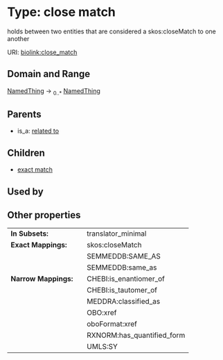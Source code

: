 
# Type: close match


holds between two entities that are considered a skos:closeMatch to one another

URI: [biolink:close_match](https://w3id.org/biolink/vocab/close_match)


## Domain and Range

[NamedThing](NamedThing.md) ->  <sub>0..*</sub> [NamedThing](NamedThing.md)

## Parents

 *  is_a: [related to](related_to.md)

## Children

 *  [exact match](exact_match.md)

## Used by


## Other properties

|  |  |  |
| --- | --- | --- |
| **In Subsets:** | | translator_minimal |
| **Exact Mappings:** | | skos:closeMatch |
|  | | SEMMEDDB:SAME_AS |
|  | | SEMMEDDB:same_as |
| **Narrow Mappings:** | | CHEBI:is_enantiomer_of |
|  | | CHEBI:is_tautomer_of |
|  | | MEDDRA:classified_as |
|  | | OBO:xref |
|  | | oboFormat:xref |
|  | | RXNORM:has_quantified_form |
|  | | UMLS:SY |

